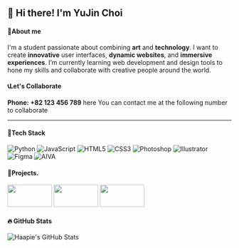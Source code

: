 ## 👋 Hi there! I'm YuJin Choi
#### 👤About me
I'm a student passionate about combining **art** and **technology**. I want to create **innovative** user interfaces, **dynamic websites**, and **immersive experiences**. I’m currently learning web development and design tools to hone my skills and collaborate with creative people around the world.

#### 📞Let's Collaborate
**Phone: +82 123 456 789** here You can contact me at the following number to collaborate 

---

#### 🚀Tech Stack
![Python](https://img.shields.io/badge/Python-3776AB?style=flat-square&logo=python&logoColor=white)
![JavaScript](https://img.shields.io/badge/JavaScript-F7DF1E?style=flat-square&logo=javascript&logoColor=black)
![HTML5](https://img.shields.io/badge/HTML5-E34F26?style=flat-square&logo=html5&logoColor=white)
![CSS3](https://img.shields.io/badge/CSS3-1572B6?style=flat-square&logo=css3&logoColor=white)
![Photoshop](https://img.shields.io/badge/Photoshop-31A8FF?style=flat-square&logo=adobephotoshop&logoColor=white)
![Illustrator](https://img.shields.io/badge/Illustrator-FF9A00?style=flat-square&logo=adobeillustrator&logoColor=white)
![Figma](https://img.shields.io/badge/Figma-000000?style=flat-square&logo=figma&logoColor=white)
![AIVA](https://img.shields.io/badge/AIVA-000000?style=flat-square&logo=aiva&logoColor=white)

#### 🌱Projects. 
  
  [<img src="https://img.shields.io/badge/UI%2FUX%20-000000?style=for-the-badge&logo=figma&logoColor=white" width="100" height="50">](https://haapie4576.github.io/haapie4576/) 
  [<img src="https://img.shields.io/badge/UI%2FUX%20Exhibition-000000?style=for-the-badge&logo=figma&logoColor=white" width="100" height="50">](https://haapie4576.github.io/haapie4576/)
  [<img src="https://img.shields.io/badge/UI%2FUX%20Exhibition-000000?style=for-the-badge&logo=figma&logoColor=white" width="100" height="50">](https://haapie4576.github.io/haapie4576/)
 

#### 🔥 GitHub Stats
![Haapie's GitHub Stats](https://github-readme-stats.vercel.app/api?username=haapie4576&show_icons=true&hide_title=true&hide=prs&count_private=true&theme=pink)



<!--
**haapie4576/haapie4576** is a ✨ _special_ ✨ repository because its `README.md` (this file) appears on your GitHub profile.

Here are some ideas to get you started:

- 🔭 I’m currently working on ...
- 🌱 I’m currently learning ...
- 👯 I’m looking to collaborate on ...
- 🤔 I’m looking for help with ...
- 💬 Ask me about ...
- 📫 How to reach me: ...
- 😄 Pronouns: ...
- ⚡ Fun fact: ...
-->

